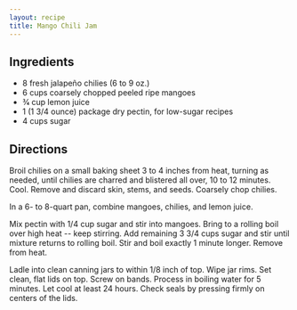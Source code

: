 ```yaml
---
layout: recipe
title: Mango Chili Jam
---
```


## Ingredients

* 8 fresh jalapeño chilies (6 to 9 oz.)
* 6 cups coarsely chopped peeled ripe mangoes
* 3⁄4 cup lemon juice
* 1 (1 3/4 ounce) package dry pectin, for low-sugar recipes
* 4 cups sugar

## Directions

Broil chilies on a small baking sheet 3 to 4 inches from heat, turning
as needed, until chilies are charred and blistered all over, 10 to 12
minutes. Cool. Remove and discard skin, stems, and seeds. Coarsely chop
chilies.

In a 6- to 8-quart pan, combine mangoes, chilies, and lemon juice.

Mix pectin with 1/4 cup sugar and stir into mangoes. Bring to a rolling
boil over high heat -- keep stirring. Add remaining 3 3/4 cups sugar and
stir until mixture returns to rolling boil. Stir and boil exactly 1
minute longer. Remove from heat.

Ladle into clean canning jars to within 1/8 inch of top. Wipe jar rims.
Set clean, flat lids on top. Screw on bands. Process in boiling water
for 5 minutes. Let cool at least 24 hours. Check seals by pressing
firmly on centers of the lids.
